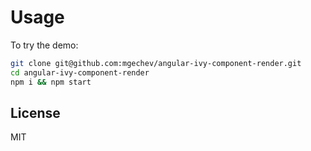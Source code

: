 # Usage

To try the demo:

```bash
git clone git@github.com:mgechev/angular-ivy-component-render.git
cd angular-ivy-component-render
npm i && npm start
```

## License

MIT

